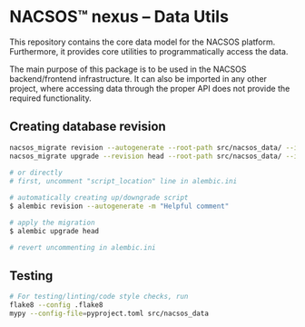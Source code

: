 # NACSOS™ nexus – Data Utils
This repository contains the core data model for the NACSOS platform.
Furthermore, it provides core utilities to programmatically access the data.

The main purpose of this package is to be used in the NACSOS backend/frontend infrastructure. 
It can also be imported in any other project, where accessing data through the proper API 
does not provide the required functionality.

## Creating database revision
```bash
nacsos_migrate revision --autogenerate --root-path src/nacsos_data/ --ini-file alembic.ini --message "???"
nacsos_migrate upgrade --revision head --root-path src/nacsos_data/ --ini-file alembic.ini
 
# or directly
# first, uncomment "script_location" line in alembic.ini

# automatically creating up/downgrade script
$ alembic revision --autogenerate -m "Helpful comment"

# apply the migration
$ alembic upgrade head

# revert uncommenting in alembic.ini
```

## Testing

```bash
# For testing/linting/code style checks, run
flake8 --config .flake8
mypy --config-file=pyproject.toml src/nacsos_data 
```